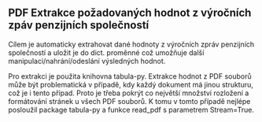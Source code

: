 ## PDF Extrakce požadovaných hodnot z výročních zpáv penzijních společností

Cílem je automaticky extrahovat dané hodnoty z výročních zpráv penzijních společností a uložit je do dict. proměnné což umožňuje další manipulaci/nahrání/odeslání výsledných hodnot.

Pro extrakci je použita knihovna tabula-py. Extrakce hodnot z PDF souborů může být problematická v případě, kdy každý dokument má jinou strukturu, což je i tento případ. Proto je třeba pokrýt co největší množství rozložení a formátování stránek u všech PDF souborů. K tomu v tomto případě nejlépe posloužil package tabula-py a funkce read_pdf s parametrem Stream=True. 